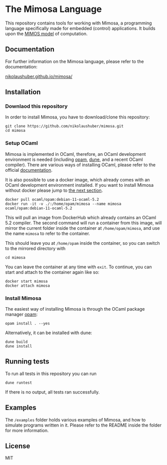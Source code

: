 # The Mimosa Language

This repository contains tools for working with Mimosa, a programming language specifically made for embedded (control) applications. It builds upon the [MIMOS model]((https://doi.org/10.1007/978-3-031-08143-9_2)) of computation.

## Documentation

For further information on the Mimosa language, please refer to the documentation:

[nikolaushuber.github.io/mimosa/](https://nikolaushuber.github.io/mimosa/)

## Installation

### Downlaod this repository

In order to install Mimosa, you have to download/clone this repository:

```
git clone https://github.com/nikolaushuber/mimosa.git
cd mimosa
```

### Setup OCaml

Mimosa is implemented in OCaml, therefore, an OCaml development environment is needed (including [opam](https://opam.ocaml.org), [dune](https://dune.build), and a recent OCaml compiler). There are various ways of installing OCaml, please refer to the official [documentation](https://www.ocaml.org).

It is also possible to use a docker image, which already comes with an OCaml development environment installed. If you want to install Mimosa without docker please jump to [the next section](#install-mimosa).

```
docker pull ocaml/opam:debian-11-ocaml-5.2
docker run -it -v ./:/home/opam/mimosa --name mimosa ocaml/opam:debian-11-ocaml-5.2
```

This will pull an image from DockerHub which already contains an OCaml 5.2 compiler.
The second command will run a container from this image, will mirror the current folder inside the container at `/home/opam/mimosa`, and use the name `mimosa` to refer to the container.

This should leave you at `/home/opam` inside the container, so you can switch to the mirrored directory with

```
cd mimosa
```

You can leave the container at any time with `exit`. To continue, you can start and attach to the container again like so:

```
docker start mimosa
docker attach mimosa
```

### Install Mimosa

The easiest way of installing Mimosa is through the OCaml package manager [opam](https://opam.ocaml.org):

```
opam install . --yes
```

Alternatively, it can be installed with dune:

```
dune build
dune install
```

## Running tests

To run all tests in this repository you can run

```
dune runtest
```

If there is no output, all tests ran successfully.

## Examples

The `/examples` folder holds various examples of Mimosa, and how to simulate programs written in it. Please refer to the README inside the folder for more information.

## License

MIT
